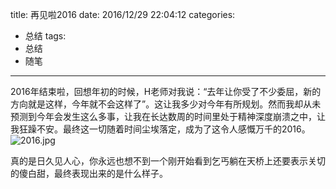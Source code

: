 title: 再见啦2016
date: 2016/12/29 22:04:12
categories:
- 总结
tags:
- 总结
- 随笔

---
2016年结束啦，回想年初的时候，H老师对我说：“去年让你受了不少委屈，新的方向就是这样，今年就不会这样了”。这让我多少对今年有所规划。然而我却从未预测到今年会发生这么多事，让我在长达数周的时间里处于精神深度崩溃之中，让我狂躁不安。最终这一切随着时间尘埃落定，成为了这令人感慨万千的2016。
![2016.jpg](http://upload-images.jianshu.io/upload_images/454341-6682a49e22a9a531.jpg?imageMogr2/auto-orient/strip%7CimageView2/2/w/1240)

<!--more-->

真的是日久见人心，你永远也想不到一个刚开始看到乞丐躺在天桥上还要表示关切的傻白甜，最终表现出来的是什么样子。

